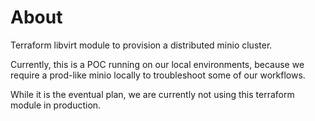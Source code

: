 # About

Terraform libvirt module to provision a distributed minio cluster.

Currently, this is a POC running on our local environments, because we require a prod-like minio locally to troubleshoot some of our workflows.

While it is the eventual plan, we are currently not using this terraform module in production.
